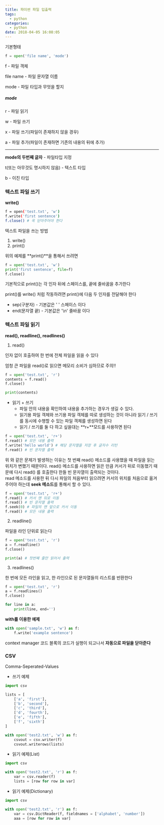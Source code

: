 ```yaml
---
title: 파이썬 파일 입출력
tags:
  - python
categories:
  - python
date: 2018-04-05 16:08:05
---
```

기본형태 

~~~python
f = open('file name', 'mode')
~~~

f -  파일 객체

file name - 파일 문자열 이름

mode - 파일 타입과 무엇을 할지

##### mode

r - 파일 읽기

w - 파일 쓰기

x - 파일 쓰기(파일이 존재하지 않을 경우)

a - 파일 추가(파일이 존재하면 기존의 내용의 뒤에 추가)

-----------------------

**mode의 두번째 글자** - 파일타입 지정

t(또는 아무것도 명시하지 않음) - 텍스트 타입

b - 이진 타입



### 텍스트 파일 쓰기

**write()**

~~~sh
f = open('test.txt', 'w')
f.write('first sentence')
f.close() # 꼭 닫아주어야 한다
~~~

텍스트 파일을 쓰는 방법 

1. write()
2. print()

위의 예제를 **print()**을 통해서 쓰려면

~~~python
f = open('test.txt', 'w')
print('first sentence', file=f)
f.close()
~~~

기본적으로 print()는 각 인자 뒤에 스페이스를, 끝에 줄바꿈을 추가한다

print()를 write() 처럼 작동하려면 print()에 다음 두 인자를 전달해야 한다

* sep(구분자) - 기본값은 ' ' 스페이스 이다
* end(문자열 끝) - 기본값은 '\n' 줄바꿈 이다



### 텍스트 파일 읽기

**read(), readline(), readlines()**

1. read()

인자 없이 호출하여 한 번에 전체 파일을 읽을 수 있다

엄청 큰 파일을 read()로 읽으면 메모리 소비가 심하므로 주의!!

~~~python
f = open('test.txt', 'r')
contents = f.read()
f.close()

print(contents)
~~~

* 읽기 + 쓰기
  * 파일 안의 내용을 확인하여 내용을 추가하는 경우가 생길 수 있다.
  * 읽기용 파일 객체와 쓰기용 파일 객체를 따로 생성하는 것이 아니라 읽기 / 쓰기를 동시에 수행할 수 있는 파일 객체를 생성하면 된다
  * 읽기 / 쓰기를 둘 다 하고 싶을대는 **r+**모드를 사용하면 된다

~~~python
f = open('test.txt', 'r+')
f.read() # 모든 내용 출력
f.write('hello world') # 해당 문자열을 저장 후 글자수 리턴
f.read() # 빈 문자열 출력
~~~

위 와 같은 문제가 발생하는 이유는 첫 번째  read() 메소드를 사용했을 때 파일을 읽는 위치가 변했기 때문이다. read() 메소드를 사용하면 읽은 만큼 커서가 뒤로 이동했기 때문에 다시 read() 를 호출한다 한들 빈 문자열이 출력되는 것이다.  
read 메소드를 사용한 뒤 다시 파일의 처음부터 읽으려면 커서의 위치를 처음으로 옮겨주어야 하는데 **seek 메소드**를 통해서 할 수 있다.

~~~python
f = open('test.txt', 'r+')
f.read() # 커서 맨 뒤로 이동
f.read() # 빈 문자열 출력
f.seek(0) # 파일의 맨 앞으로 커서 이동
f.read() # 모든 내용 출력
~~~

2. readline()

파일을 라인 단위로 읽는다

~~~python
f = open('test.txt', 'r')
a = f.readline()
f.close()

print(a) # 첫번째 줄만 읽어서 출력
~~~

3. readlines()

한 번에 모든 라인을 읽고, 한 라인으로 된 문자열들의 리스트를 반환한다

~~~python
f = open('test.txt', 'r')
a = f.readlines()
f.close()

for line in a:
    print(line, end='')
~~~

**with를 이용한 예제**

~~~python
with open('sample.txt', 'w') as f:
    f.write('example sentence')
~~~

context manager 코드 블록의 코드가 실행이 되고나서 **자동으로 파일을 닫아준다**





### CSV

Comma-Seperated-Values

* 쓰기 예제

~~~python
import csv

lists = [
    ['a', 'first'],
    ['b', 'second'],
    ['c', 'third'],
    ['d', 'fourth'],
    ['e', 'fifth'],
    ['f', 'sixth']
]

with open('test2.txt', 'w') as f:
    csvout = csv.writer(f)
	csvout.writerows(lists)
~~~

* 읽기 예제(List)

~~~python
import csv

with open('test2.txt', 'r') as f:
    var = csv.reader(f)
    lists = [row for row in var]
~~~

* 읽기 예제(Dictionary)

~~~python
import csv

with open('test2.txt', 'r') as f:
    var = csv.DictReader(f, fieldnames = ['alphabet', 'number'])
    aaa = [row for row in var]
~~~

